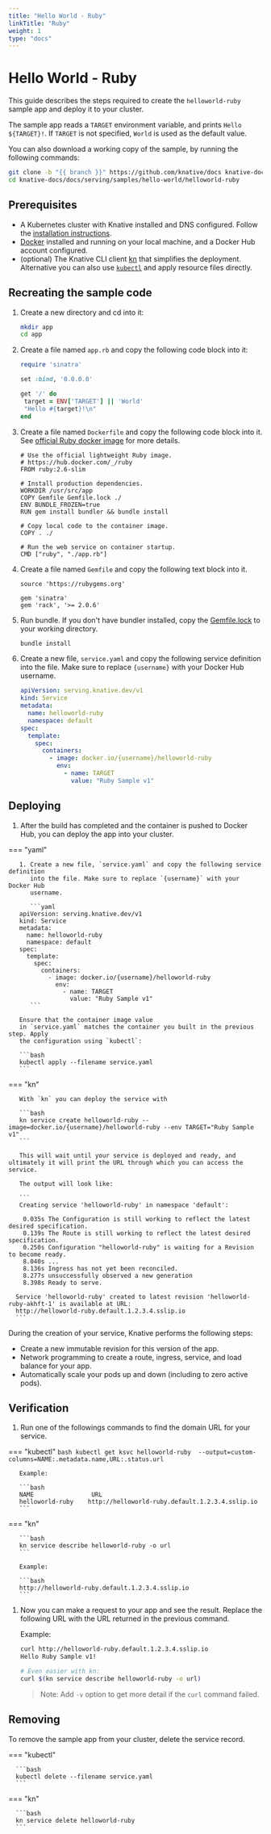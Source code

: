 ```yaml
---
title: "Hello World - Ruby"
linkTitle: "Ruby"
weight: 1
type: "docs"
---
```


# Hello World - Ruby

This guide describes the steps required to create the `helloworld-ruby` sample app and deploy it to your cluster.

The sample app reads a `TARGET` environment variable, and prints `Hello ${TARGET}!`.
If `TARGET` is not specified, `World` is used as the default value.

You can also download a working copy of the sample, by running the
following commands:

```bash
git clone -b "{{ branch }}" https://github.com/knative/docs knative-docs
cd knative-docs/docs/serving/samples/hello-world/helloworld-ruby
```

## Prerequisites

- A Kubernetes cluster with Knative installed and DNS configured. Follow the
  [installation instructions](../../../../install/).
- [Docker](https://www.docker.com) installed and running on your local machine,
  and a Docker Hub account configured.
- (optional) The Knative CLI client [kn](https://github.com/knative/client/releases) that simplifies the deployment. Alternative you can also use [`kubectl`](https://kubernetes.io/docs/tasks/tools/install-kubectl/) and apply resource files directly.

## Recreating the sample code

1. Create a new directory and cd into it:

   ```bash
   mkdir app
   cd app
   ```

1. Create a file named `app.rb` and copy the following code block into it:

   ```ruby
   require 'sinatra'

   set :bind, '0.0.0.0'

   get '/' do
    target = ENV['TARGET'] || 'World'
    "Hello #{target}!\n"
   end
   ```

1. Create a file named `Dockerfile` and copy the following code block into it. See
   [official Ruby docker image](https://hub.docker.com/_/ruby/) for more
   details.

   ```docker
   # Use the official lightweight Ruby image.
   # https://hub.docker.com/_/ruby
   FROM ruby:2.6-slim

   # Install production dependencies.
   WORKDIR /usr/src/app
   COPY Gemfile Gemfile.lock ./
   ENV BUNDLE_FROZEN=true
   RUN gem install bundler && bundle install

   # Copy local code to the container image.
   COPY . ./

   # Run the web service on container startup.
   CMD ["ruby", "./app.rb"]
   ```

1. Create a file named `Gemfile` and copy the following text block into it.

   ```gem
   source 'https://rubygems.org'

   gem 'sinatra'
   gem 'rack', '>= 2.0.6'
   ```

1. Run bundle. If you don't have bundler installed, copy the
   [Gemfile.lock](Gemfile.lock) to your working directory.

   ```bash
   bundle install
   ```

1. Create a new file, `service.yaml` and copy the following service definition
   into the file. Make sure to replace `{username}` with your Docker Hub
   username.

   ```yaml
   apiVersion: serving.knative.dev/v1
   kind: Service
   metadata:
     name: helloworld-ruby
     namespace: default
   spec:
     template:
       spec:
         containers:
           - image: docker.io/{username}/helloworld-ruby
             env:
               - name: TARGET
                 value: "Ruby Sample v1"
   ```

## Deploying

1. After the build has completed and the container is pushed to Docker Hub, you
   can deploy the app into your cluster.


=== "yaml"

       1. Create a new file, `service.yaml` and copy the following service definition
          into the file. Make sure to replace `{username}` with your Docker Hub
          username.

          ```yaml
       apiVersion: serving.knative.dev/v1
       kind: Service
       metadata:
         name: helloworld-ruby
         namespace: default
       spec:
         template:
           spec:
             containers:
               - image: docker.io/{username}/helloworld-ruby
                 env:
                   - name: TARGET
                     value: "Ruby Sample v1"
          ```

       Ensure that the container image value
       in `service.yaml` matches the container you built in the previous step. Apply
       the configuration using `kubectl`:

       ```bash
       kubectl apply --filename service.yaml
       ```


=== "kn"

       With `kn` you can deploy the service with

       ```bash
       kn service create helloworld-ruby --image=docker.io/{username}/helloworld-ruby --env TARGET="Ruby Sample v1"
       ```

       This will wait until your service is deployed and ready, and ultimately it will print the URL through which you can access the service.

       The output will look like:

       ```
       Creating service 'helloworld-ruby' in namespace 'default':

        0.035s The Configuration is still working to reflect the latest desired specification.
        0.139s The Route is still working to reflect the latest desired specification.
        0.250s Configuration "helloworld-ruby" is waiting for a Revision to become ready.
        8.040s ...
        8.136s Ingress has not yet been reconciled.
        8.277s unsuccessfully observed a new generation
        8.398s Ready to serve.

      Service 'helloworld-ruby' created to latest revision 'helloworld-ruby-akhft-1' is available at URL:
      http://helloworld-ruby.default.1.2.3.4.sslip.io
      ```





   During the creation of your service, Knative performs the following steps:

   - Create a new immutable revision for this version of the app.
   - Network programming to create a route, ingress, service, and load balance
     for your app.
   - Automatically scale your pods up and down (including to zero active pods).

## Verification

1. Run one of the followings commands to find the domain URL for your service.


=== "kubectl"
       ```bash
       kubectl get ksvc helloworld-ruby  --output=custom-columns=NAME:.metadata.name,URL:.status.url
       ```

       Example:

       ```bash
       NAME                URL
       helloworld-ruby    http://helloworld-ruby.default.1.2.3.4.sslip.io
       ```


=== "kn"

       ```bash
       kn service describe helloworld-ruby -o url
       ```

       Example:

       ```bash
       http://helloworld-ruby.default.1.2.3.4.sslip.io
       ```




1. Now you can make a request to your app and see the result. Replace
   the following URL with the URL returned in the previous command.

   Example:

   ```bash
   curl http://helloworld-ruby.default.1.2.3.4.sslip.io
   Hello Ruby Sample v1!

   # Even easier with kn:
   curl $(kn service describe helloworld-ruby -o url)
   ```

   > Note: Add `-v` option to get more detail if the `curl` command failed.

## Removing

To remove the sample app from your cluster, delete the service record.


=== "kubectl"

      ```bash
      kubectl delete --filename service.yaml
      ```

=== "kn"

      ```bash
      kn service delete helloworld-ruby
      ```
